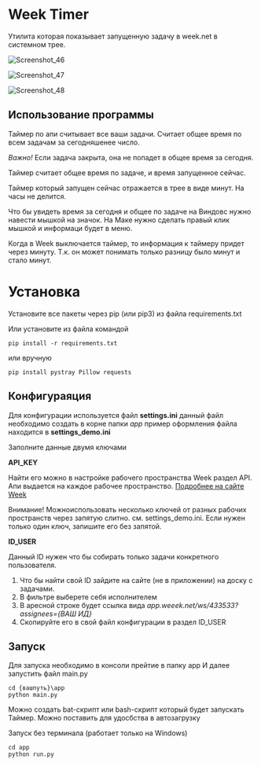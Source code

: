 # Week Timer
Утилита которая показывает запущенную задачу в week.net в системном трее.

![Screenshot_46](https://github.com/mcnickbronx/week_timer/assets/17063709/870c01ae-4c6b-4121-88fe-d483050b5286)

![Screenshot_47](https://github.com/mcnickbronx/week_timer/assets/17063709/0f5c4438-84ff-4c2d-9661-6436c75c0ccb)

![Screenshot_48](https://github.com/mcnickbronx/week_timer/assets/17063709/28d60ed5-5457-48d2-bf6e-b5052ae1edad)

## Использование программы

Таймер по апи считывает все ваши задачи.
Считает общее время по всем задачам за сегодняшенее число.

*Важно!* Если задача закрыта, она не попадет в общее время за сегодня.

Таймер считает общее время по задаче, и время запущенное сейчас.

Таймер который запущен сейчас отражается в трее в виде минут. На часы не делится.

Что бы увидеть время за сегодня и общее по задаче на Виндовс нужно навести мышкой на значок.
На Маке нужно сделать правый клик мышкой и информаци будет в меню.

Когда в Week выключается таймер, то информация к таймеру придет через минуту.
Т.к. он может понимать только разницу было минут и стало минут.

# Установка

Установите все пакеты через pip (или pip3) из файла
requirements.txt

Или установите из файла командой
```
pip install -r requirements.txt
```
или вручную
```
pip install pystray Pillow requests
```
## Конфигураяция

Для конфигурации используется файл
**settings.ini**
данный файл необходимо создать в корне папки *app*
пример оформления файла находится в **settings_demo.ini**

Заполните данные двумя ключами

**API_KEY**

Найти его можно в настройке рабочего пространства Week раздел API.
Апи выдается на каждое рабочее пространство.
[Подробнее на сайте Week](https://weeek.net/ru/help/workspace/integracii/api)

Внимание! Можноиспользовать несколько ключей от разных рабочих пространств через запятую слитно.
см. settings_demo.ini. Если нужен только один ключ, запишите его без запятой.

**ID_USER**

Данный ID нужен что бы собирать только задачи конкретного пользователя.
1. Что бы найти свой ID зайдите на сайте (не в приложении) на доску с задачами.
2. В фильтре выберете себя исполнителем
3. В аресной строке будет ссылка вида *app.weeek.net/ws/433533?assignees={ВАШ ИД}*
4. Скопируйте его в свой файл конфигурации в раздел ID_USER

## Запуск

Для запуска необходимо в консоли прейтие в папку app
И далее запустить файл main.py

```
cd {вашпуть}\app
python main.py
```
Можно создать bat-скрипт или bash-скрипт который будет запускать Таймер.
Можно поставить для удосбства в автозагрузку

Запуск без терминала (работает только на Windows)
```
cd app
python run.py
```

